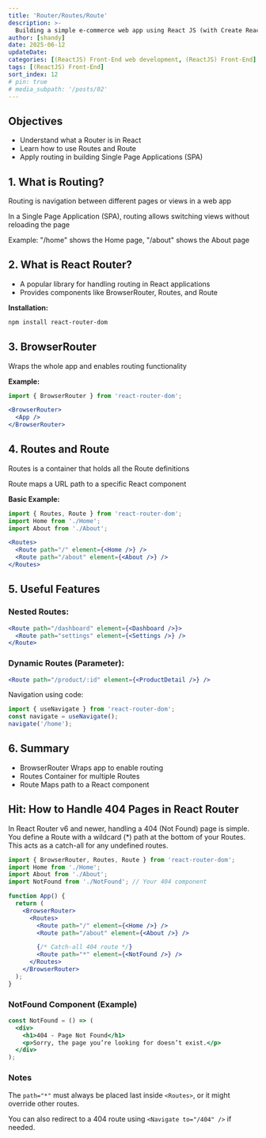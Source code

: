 ```yaml
---
title: 'Router/Routes/Route'
description: >-
  Building a simple e-commerce web app using React JS (with Create React App), Tailwind CSS, JSON-Server, React Router, and user login support.
author: [shandy]
date: 2025-06-12
updateDate: 
categories: [(ReactJS) Front-End web development, (ReactJS) Front-End]
tags: [(ReactJS) Front-End]
sort_index: 12
# pin: true
# media_subpath: '/posts/02'
---
```


## Objectives
- Understand what a Router is in React
- Learn how to use Routes and Route
- Apply routing in building Single Page Applications (SPA)

## 1. What is Routing?
Routing is navigation between different pages or views in a web app

In a Single Page Application (SPA), routing allows switching views without reloading the page

Example: "/home" shows the Home page, "/about" shows the About page

## 2. What is React Router?
- A popular library for handling routing in React applications
- Provides components like BrowserRouter, Routes, and Route

**Installation:**

```bash
npm install react-router-dom
```
## 3. BrowserRouter
Wraps the whole app and enables routing functionality

**Example:**

```jsx
import { BrowserRouter } from 'react-router-dom';

<BrowserRouter>
  <App />
</BrowserRouter>
```
## 4. Routes and Route
Routes is a container that holds all the Route definitions

Route maps a URL path to a specific React component

**Basic Example:**

```jsx
import { Routes, Route } from 'react-router-dom';
import Home from './Home';
import About from './About';

<Routes>
  <Route path="/" element={<Home />} />
  <Route path="/about" element={<About />} />
</Routes>
```

## 5. Useful Features
### Nested Routes:

```jsx
<Route path="/dashboard" element={<Dashboard />}>
  <Route path="settings" element={<Settings />} />
</Route>
```
### Dynamic Routes (Parameter):

```jsx
<Route path="/product/:id" element={<ProductDetail />} />
```
Navigation using code:
```jsx
import { useNavigate } from 'react-router-dom';
const navigate = useNavigate();
navigate('/home');
```
## 6. Summary
- BrowserRouter	Wraps app to enable routing
- Routes	Container for multiple Routes
- Route	Maps path to a React component

## Hit: How to Handle 404 Pages in React Router
In React Router v6 and newer, handling a 404 (Not Found) page is simple. You define a Route with a wildcard (*) path at the bottom of your Routes. This acts as a catch-all for any undefined routes.

```jsx
import { BrowserRouter, Routes, Route } from 'react-router-dom';
import Home from './Home';
import About from './About';
import NotFound from './NotFound'; // Your 404 component

function App() {
  return (
    <BrowserRouter>
      <Routes>
        <Route path="/" element={<Home />} />
        <Route path="/about" element={<About />} />

        {/* Catch-all 404 route */}
        <Route path="*" element={<NotFound />} />
      </Routes>
    </BrowserRouter>
  );
}
```

### NotFound Component (Example)
```jsx
const NotFound = () => (
  <div>
    <h1>404 - Page Not Found</h1>
    <p>Sorry, the page you’re looking for doesn’t exist.</p>
  </div>
);
```
### Notes
The `path="*"` must always be placed last inside `<Routes>`, or it might override other routes.

You can also redirect to a 404 route using `<Navigate to="/404" />` if needed.